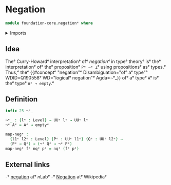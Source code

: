 # Negation

```agda
module foundation-core.negationᵉ where
```

<details><summary>Imports</summary>

```agda
open import foundation.universe-levelsᵉ

open import foundation-core.empty-typesᵉ
```

</details>

## Idea

Theᵉ Curry-Howardᵉ interpretationᵉ ofᵉ _negationᵉ_ in typeᵉ theoryᵉ isᵉ theᵉ
interpretationᵉ ofᵉ theᵉ propositionᵉ `Pᵉ ⇒ᵉ ⊥`ᵉ using propositionsᵉ asᵉ types.ᵉ Thus,ᵉ theᵉ
{{#conceptᵉ "negation"ᵉ Disambiguation="ofᵉ aᵉ type"ᵉ WDID=Q190558ᵉ WD="logicalᵉ negation"ᵉ Agda=¬ᵉ_}}
ofᵉ aᵉ typeᵉ `A`ᵉ isᵉ theᵉ typeᵉ `Aᵉ → empty`.ᵉ

## Definition

```agda
infix 25 ¬ᵉ_

¬ᵉ_ : {lᵉ : Level} → UUᵉ lᵉ → UUᵉ lᵉ
¬ᵉ Aᵉ = Aᵉ → emptyᵉ

map-negᵉ :
  {l1ᵉ l2ᵉ : Level} {Pᵉ : UUᵉ l1ᵉ} {Qᵉ : UUᵉ l2ᵉ} →
  (Pᵉ → Qᵉ) → (¬ᵉ Qᵉ → ¬ᵉ Pᵉ)
map-negᵉ fᵉ nqᵉ pᵉ = nqᵉ (fᵉ pᵉ)
```

## External links

-ᵉ [negation](https://ncatlab.org/nlab/show/negationᵉ) atᵉ $n$Labᵉ
-ᵉ [Negation](https://en.wikipedia.org/wiki/Negationᵉ) atᵉ Wikipediaᵉ